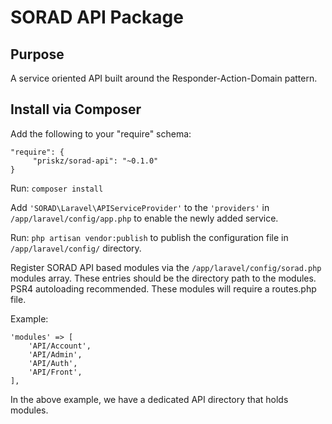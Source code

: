# SORAD API Package

## Purpose

A service oriented API built around the Responder-Action-Domain pattern.

## Install via Composer

Add the following to your "require" schema:

```
"require": {
     "priskz/sorad-api": "~0.1.0"
}
```

Run: ```composer install```

Add ```'SORAD\Laravel\APIServiceProvider'``` to the ```'providers'``` in ```/app/laravel/config/app.php``` to enable the newly added service.

Run: ```php artisan vendor:publish``` to publish the configuration file in ```/app/laravel/config/``` directory.

Register SORAD API based modules via the ```/app/laravel/config/sorad.php``` modules array. These entries should be the directory path to the modules. PSR4 autoloading recommended. These modules will require a routes.php file.

Example:
```
'modules' => [
    'API/Account',
    'API/Admin',
    'API/Auth',
    'API/Front',
],
```
In the above example, we have a dedicated API directory that holds modules.